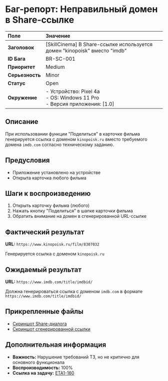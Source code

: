 # Баг-репорт: Неправильный домен в Share-ссылке

| Поле | Значение |
| :--- | :--- |
| **Заголовок** | [SkillCinema] В Share-ссылке используется домен "kinopoisk" вместо "imdb" |
| **ID Бага** | BR-SC-001 |
| **Приоритет** | Medium |
| **Серьезность** | Minor |
| **Статус** | Open |
| **Окружение** | - Устройство: Pixel 4a<br>- OS: Windows 11 Pro<br>- Версия приложения: [1.0] |

## Описание
При использовании функции "Поделиться" в карточке фильма генерируется ссылка с доменом `kinopoisk.ru` вместо требуемого домена `imdb.com` согласно техническому заданию.

## Предусловия
- Приложение установлено на устройстве
- Открыта карточка любого фильма

## Шаги к воспроизведению
1. Открыть карточку фильма (любого)
2. Нажать кнопку "Поделиться" в шапке карточки фильма
3. Обратить внимание на домен в сгенерированной URL-ссылке

## Фактический результат
**URL:** `https://www.kinopoisk.ru/film/8307032`

Генерируется ссылка с доменом `kinopoisk.ru`

## Ожидаемый результат
**URL:** `https://www.imdb.com/title/imdbid/`

Должна генерироваться ссылка с доменом `imdb.com` в формате `https://www.imdb.com/title/imdbid/`

## Прикрепленные файлы
- [Скриншот Share-диалога](./screenshots/share_dialog.png)
- [Скриншот сгенерированной ссылки](./screenshots/kinopoisk_url.png)

## Дополнительная информация
- **Важность:** Нарушение требований ТЗ, но не критично для основного функционала
- **Воспроизводимость:** 100%
- **Ссылка на задачу:** [ETA1-160](https://ru.yougile.com/team/b52d2428fbb0/Этап-3.-Intershop#ETA1-160)
